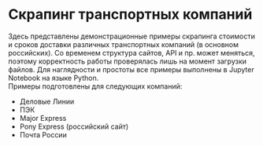 # Скрапинг транспортных компаний
Здесь представлены демонстрационные примеры скрапинга стоимости и сроков доставки различных транспортных компаний (в основном российских). Со временем структура сайтов, API и пр. может меняться, поэтому корректность работы проверялась лишь на момент загрузки файлов. Для наглядности и простоты все примеры выполнены в Jupyter Notebook на языке Python.  
Примеры подготовлены для следующих компаний:  
* Деловые Линии  
* ПЭК  
* Major Express  
* Pony Express (российский сайт)
* Почта России
